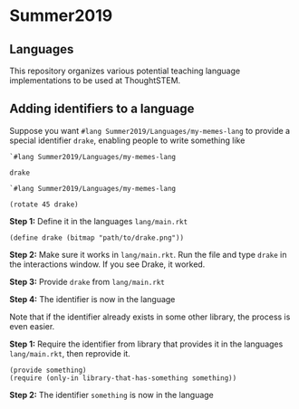 # Summer2019

## Languages
This repository organizes various potential teaching language implementations to be used at ThoughtSTEM.


## Adding identifiers to a language

Suppose you want `#lang Summer2019/Languages/my-memes-lang` to provide a special identifier `drake`, enabling people to write something like

```
`#lang Summer2019/Languages/my-memes-lang

drake
```

```
`#lang Summer2019/Languages/my-memes-lang

(rotate 45 drake)
```

**Step 1:** Define it in the languages `lang/main.rkt`

```
(define drake (bitmap "path/to/drake.png"))
```

**Step 2:** Make sure it works in `lang/main.rkt`.  Run the file and type `drake` in the interactions window.  If you see Drake, it worked.

**Step 3:** Provide `drake` from `lang/main.rkt`

**Step 4:** The identifier is now in the language

Note that if the identifier already exists in some other library, the process is even easier. 

**Step 1:** Require the identifier from library that provides it in the languages `lang/main.rkt`, then reprovide it.

```
(provide something)
(require (only-in library-that-has-something something))
```

**Step 2:** The identifier `something` is now in the language

